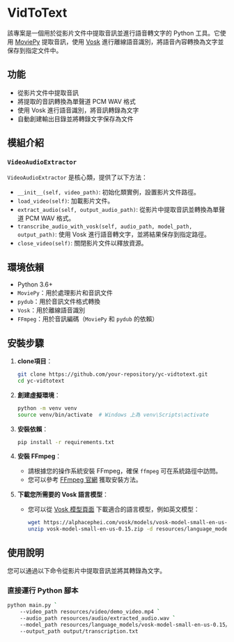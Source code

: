# VidToText

該專案是一個用於從影片文件中提取音訊並進行語音轉文字的 Python 工具。它使用 [MoviePy](https://github.com/Zulko/moviepy) 提取音訊，使用 [Vosk](https://alphacephei.com/vosk/) 進行離線語音識別，將語音內容轉換為文字並保存到指定文件中。

## 功能

- 從影片文件中提取音訊
- 將提取的音訊轉換為單聲道 PCM WAV 格式
- 使用 Vosk 進行語音識別，將音訊轉錄為文字
- 自動創建輸出目錄並將轉錄文字保存為文件

## 模組介紹

### `VideoAudioExtractor`

`VideoAudioExtractor` 是核心類，提供了以下方法：

- `__init__(self, video_path)`: 初始化類實例，設置影片文件路徑。
- `load_video(self)`: 加載影片文件。
- `extract_audio(self, output_audio_path)`: 從影片中提取音訊並轉換為單聲道 PCM WAV 格式。
- `transcribe_audio_with_vosk(self, audio_path, model_path, output_path)`: 使用 Vosk 進行語音轉文字，並將結果保存到指定路徑。
- `close_video(self)`: 關閉影片文件以釋放資源。

## 環境依賴

- Python 3.6+
- `MoviePy`：用於處理影片和音訊文件
- `pydub`：用於音訊文件格式轉換
- `Vosk`：用於離線語音識別
- `FFmpeg`：用於音訊編碼（`MoviePy` 和 `pydub` 的依賴）

## 安裝步驟

1. **clone項目**：
    ```bash
    git clone https://github.com/your-repository/yc-vidtotext.git
    cd yc-vidtotext
    ```

2. **創建虛擬環境**：
    ```bash
    python -m venv venv
    source venv/bin/activate  # Windows 上為 venv\Scripts\activate
    ```

3. **安裝依賴**：
    ```bash
    pip install -r requirements.txt
    ```

4. **安裝 FFmpeg**：
   - 請根據您的操作系統安裝 FFmpeg，確保 `ffmpeg` 可在系統路徑中訪問。
   - 您可以參考 [FFmpeg 官網](https://ffmpeg.org/download.html) 獲取安裝方法。

5. **下載您所需要的 Vosk 語言模型**：
   - 您可以從 [Vosk 模型頁面](https://alphacephei.com/vosk/models) 下載適合的語言模型，例如英文模型：
     ```bash
     wget https://alphacephei.com/vosk/models/vosk-model-small-en-us-0.15.zip
     unzip vosk-model-small-en-us-0.15.zip -d resources/language_models/
     ```

## 使用說明

您可以通過以下命令從影片中提取音訊並將其轉錄為文字。

### 直接運行 Python 腳本

```bash
python main.py `
    --video_path resources/video/demo_video.mp4 `
    --audio_path resources/audio/extracted_audio.wav `
    --model_path resources/language_models/vosk-model-small-en-us-0.15/vosk-model-small-en-us-0.15 `
    --output_path output/transcription.txt
